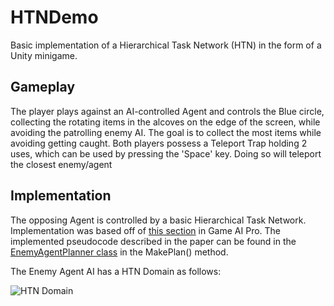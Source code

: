 # HTNDemo
Basic implementation of a Hierarchical Task Network (HTN) in the form of a Unity minigame.

## Gameplay
The player plays against an AI-controlled Agent and controls the Blue circle, collecting the rotating items in the alcoves on the edge of the screen, while avoiding the patrolling enemy AI. The goal is to collect the most items while avoiding getting caught. Both players possess a Teleport Trap holding 2 uses, which can be used by pressing the 'Space' key. Doing so will teleport the closest enemy/agent

## Implementation
The opposing Agent is controlled by a basic Hierarchical Task Network. Implementation was based off of [this section](http://www.gameaipro.com/GameAIPro/GameAIPro_Chapter12_Exploring_HTN_Planners_through_Example.pdf) in Game AI Pro. The implemented pseudocode described in the paper can be found in the [EnemyAgentPlanner class](https://github.com/dlrht/HTNDemo/blob/master/Assets/Scripts/EnemyAgentPlanner.cs) in the MakePlan() method.

The Enemy Agent AI has a HTN Domain as follows:

![HTN Domain](https://i.imgur.com/uFAtVfi.png)
